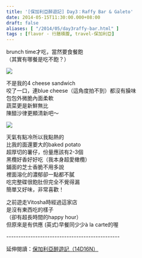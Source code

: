 ```yaml
---
title: '[保加利亞醉遊記] Day3：Raffy Bar & Galeto'
date: 2014-05-15T11:30:00.000+08:00
draft: false
aliases: [ "/2014/05/day3raffy-bar.html" ]
tags : [flavor - 行膳積腹, travel-保加利亞]
---
```


brunch time才吃，當然要食餐飽  
（其實有哪餐是吃不飽？）  

![](/images/bulgaria3b.jpg)

不是我的4 cheese sandwich  
咬了一口，連blue cheese（這角度拍不到）都沒有臊味  
包包外微脆內面柔軟  
蔬菜更是新鮮無比  
陳醋沙律更顯清新吧～

![](/images/bulgaria3b1.jpg)

天氣有點冷所以我點熱的  
比我的面還要大的baked potato  
超厚切的薯仔，份量應該有2-3個  
黑欖好香好好吃（我本身超愛橄欖）  
鋪面的芝士香脆不用多說  
裡面溶化的濃郁卻一點都不膩  
吃完整碟很飽肚但完全不覺得漏  
簡單又好味，非常喜歡！

  

之前遊走Vitosha時經過這家店  
是沒有東西吃的樣子  
（卻有超長時間的happy hour）  
但原來是有供應 (英式)早餐同少少à la carte的喔  
  
\-----------------------------------------------  
  
延伸閱讀：[保加利亞醉遊記（14D16N）](https://hidie.net/bulgaria14d16n/)
